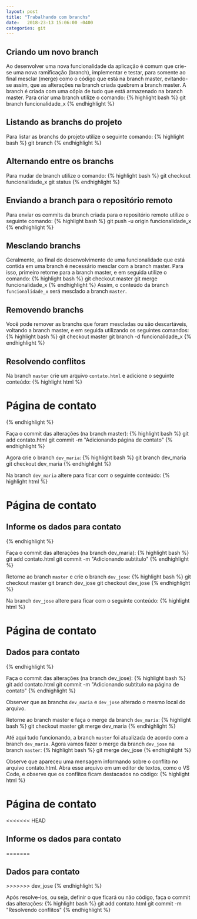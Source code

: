 ```yaml
---
layout: post
title: "Trabalhando com branchs"
date:   2018-23-13 15:06:00 -0400
categories: git
---
```


## Criando um novo branch
Ao desenvolver uma nova funcionalidade da aplicação é comum que crie-se uma nova ramificação (branch), implementar e testar, para somente ao final mesclar (merge) como o código que está na branch master, evitando-se assim, que as alterações na branch criada quebrem a branch master. A branch é criada com uma cópia de tudo que está armazenado na branch master.
Para criar uma branch utilize o comando:
{% highlight bash %}
git branch funcionalidade_x
{% endhighlight %}


## Listando as branchs do projeto
Para listar as branchs do projeto utilize o seguinte comando:
{% highlight bash %}
git branch
{% endhighlight %}


## Alternando entre os branchs
Para mudar de branch utilize o comando:
{% highlight bash %}
git checkout funcionalidade_x
git status
{% endhighlight %}


## Enviando a branch para o repositório remoto
Para enviar os commits da branch criada para o repositório remoto utilize o seguinte comando:
{% highlight bash %}
git push -u origin funcionalidade_x
{% endhighlight %}


## Mesclando branchs
Geralmente, ao final do desenvolvimento de uma funcionalidade que está contida em uma branch é necessário mesclar com a branch master. Para isso, primeiro retorne para a branch master, e em seguida utilize o comando:
{% highlight bash %}
git checkout master
git merge funcionalidade_x
{% endhighlight %}
Assim, o conteúdo da branch `funcionalidade_x` será mesclado a branch `master`.


## Removendo branchs
Você pode remover as branchs que foram mescladas ou são descartáveis, voltando a branch master, e em seguida utilizando os seguintes comandos:
{% highlight bash %}
git checkout master
git branch -d funcionalidade_x
{% endhighlight %}


## Resolvendo conflitos
Na branch `master` crie um arquivo `contato.html` e adicione o seguinte conteúdo:
{% highlight html %}
<h1>Página de contato</h1>
{% endhighlight %}

Faça o commit das alterações (na branch master):
{% highlight bash %}
git add contato.html
git commit -m "Adicionando página de contato"
{% endhighlight %}

Agora crie o branch `dev_maria`:
{% highlight bash %}
git branch dev_maria
git checkout dev_maria
{% endhighlight %}

Na branch `dev_maria` altere para ficar com o seguinte conteúdo:
{% highlight html %}
<h1>Página de contato</h1>
<h2>Informe os dados para contato</h2>
{% endhighlight %}

Faça o commit das alterações (na branch dev_maria):
{% highlight bash %}
git add contato.html
git commit -m "Adicionando subtitulo"
{% endhighlight %}

Retorne ao branch `master` e crie o branch `dev_jose`:
{% highlight bash %}
git checkout master
git branch dev_jose
git checkout dev_jose
{% endhighlight %}

Na branch `dev_jose` altere para ficar com o seguinte conteúdo:
{% highlight html %}
<h1>Página de contato</h1>
<h2>Dados para contato</h2>
{% endhighlight %}

Faça o commit das alterações (na branch dev_jose):
{% highlight bash %}
git add contato.html
git commit -m "Adicionando subtitulo na página de contato"
{% endhighlight %}

Observer que as branchs `dev_maria` e `dev_jose` alterado o mesmo local do arquivo.

Retorne ao branch master e faça o merge da branch `dev_maria`:
{% highlight bash %}
git checkout master
git merge dev_maria
{% endhighlight %}

Até aqui tudo funcionando, a branch `master` foi atualizada de acordo com a branch `dev_maria`. Agora vamos fazer o merge da branch `dev_jose` na branch `master`:
{% highlight bash %}
git merge dev_jose
{% endhighlight %}

Observe que apareceu uma mensagem informando sobre o conflito no arquivo contato.html. Abra esse arquivo em um editor de textos, como o VS Code, e observe que os conflitos ficam destacados no código:
{% highlight html %}
<h1>Página de contato</h1>
<<<<<<< HEAD
<h2>Informe os dados para contato</h2>
=======
<h2>Dados para contato</h2>
>>>>>>> dev_jose
{% endhighlight %}

Após resolve-los, ou seja, definir o que ficará ou não código, faça o commit das alterações:
{% highlight bash %}
git add contato.html
git commit -m "Resolvendo conflitos"
{% endhighlight %}
